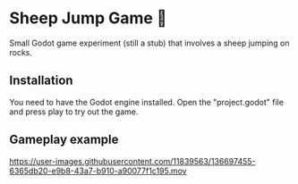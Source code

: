 # Sheep Jump Game :sheep:

Small Godot game experiment (still a stub) that involves a sheep jumping on rocks.

## Installation

You need to have the Godot engine installed. Open the "project.godot" file and press play to try out the game.

## Gameplay example

https://user-images.githubusercontent.com/11839563/136697455-6365db20-e9b8-43a7-b910-a90077f1c195.mov




